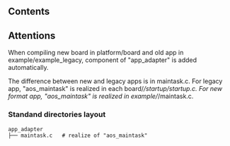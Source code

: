## Contents

## Attentions
When compiling new board in platform/board and old app in example/example_legacy, component of "app_adapter" is added automatically. 

The difference between new and legacy apps is in maintask.c.
For legacy app, "aos_maintask" is realized in each board/*/startup/startup.c.
For new format app, "aos_maintask" is realized in example/*/maintask.c.

### Standand directories layout

```
app_adapter
├── maintask.c   # realize of "aos_maintask"


```
